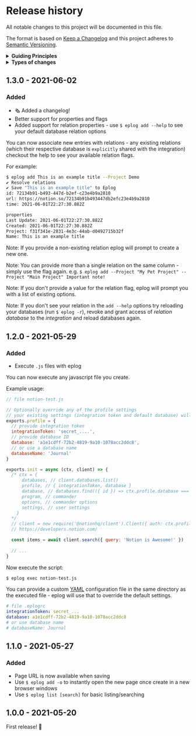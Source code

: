 # Release history

All notable changes to this project will be documented in this file.

The format is based on [Keep a Changelog](http://keepachangelog.com/en/1.0.0/)
and this project adheres to [Semantic Versioning](http://semver.org/spec/v2.0.0.html).

<details>
  <summary><strong>Guiding Principles</strong></summary>

- Changelogs are for humans, not machines.
- There should be an entry for every single version.
- The same types of changes should be grouped.
- Versions and sections should be linkable.
- The latest version comes first.
- The release date of each versions is displayed.
- Mention whether you follow Semantic Versioning.

</details>

<details>
  <summary><strong>Types of changes</strong></summary>

Changelog entries are classified using the following labels _(from [keep-a-changelog](http://keepachangelog.com/)_):

- `Added` for new features.
- `Changed` for changes in existing functionality.
- `Deprecated` for soon-to-be removed features.
- `Removed` for now removed features.
- `Fixed` for any bug fixes.
- `Security` in case of vulnerabilities.

</details>

## 1.3.0 - 2021-06-02

### Added

- 🗞 Added a changelog!
- Better support for properties and flags
- Added support for relation properties - use `$ eplog add --help` to see your default database relation options

You can now associate new entries with relations - any existing relations (which their respective database is `explicitly` shared with the integration) checkout the help to see your available relation flags.

For example:

```bash
$ eplog add This is an example title --Project Demo
✔ Resolve relations
✔ Save "This is an example title" to Eplog
id: 72134b91-b493-447d-b2ef-c23e4b9a2810
url: https://notion.so/72134b91b493447db2efc23e4b9a2810
time: 2021-06-01T22:27:30.882Z

properties
Last Update: 2021-06-01T22:27:30.882Z
Created: 2021-06-01T22:27:30.882Z
Project: f31f341e-2831-4e3c-44ab-d0492715b32f
Name: This is an example title
```

Note: If you provide a non-existing relation eplog will prompt to create a new one.

Note: You can provide more than a single relation on the same column - simply use the flag again. e.g. `$ eplog add --Project "My Pet Project" --Project "Main Project" Important note!`

Note: If you don't provide a value for the relation flag, eplog will prompt you with a list of existing options.

Note: If you don't see your relation in the `add --help` options try reloading your databases (run `$ eplog -r`), revoke and grant access of *relation database* to the *integration* and reload databases again.

## 1.2.0 - 2021-05-29

### Added

- Execute `.js` files with eplog

You can now execute any javascript file you create.

Example usage:

```js
// file notion-test.js

// Optionally override any of the profile settings
// your existing settings (integration token and default database) will be used if profile is not exported
exports.profile = {
  // provide integration token
  integrationToken: 'secret_....',
  // provide database ID
  database: 'a1e1cdff-72b2-4819-9a10-1078acc2ddc8',
  // or use a database name
  databaseName: 'Journal'
}

exports.init = async (ctx, client) => {
  /* ctx = {
      databases, // client.databases.list()
      profile, // { integrationToken, database }
      database, // databases.find(({ id }) => ctx.profile.database === id)
      program, // commander
      options, // commander options
      settings, // user settings
    }
  */
  // client = new require('@notionhq/client').Client({ auth: ctx.profile.integrationToken })
  // https://developers.notion.com/

  const items = await client.search({ query: 'Notion is Awesome!' })
  
  // ...
}
```

Now execute the script:

```bash
$ eplog exec notion-test.js
```

You can provide a custom [YAML](https://yaml.org) configuration file in the same directory as the executed file - eplog will use that to override the default settings.

```yaml
# file .eplogrc
integrationToken: secret_...
database: a1e1cdff-72b2-4819-9a10-1078acc2ddc8
# or use database name
# databaseName: Journal
```

## 1.1.0 - 2021-05-27

### Added

- Page URL is now available when saving
- Use `$ eplog add -o` to instantly open the new page once create in a new browser windows
- Use `$ eplog list [search]` for basic listing/searching

## 1.0.0 - 2021-05-20

First release! 🥳

